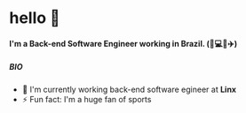 # hello 👋
#### I'm a Back-end Software Engineer working in Brazil. (:basketball::computer::pizza::airplane:)

##### BIO

- 🏢 I'm currently working  back-end software egineer at **Linx**
- ⚡️ Fun fact: I'm a huge fan of sports
